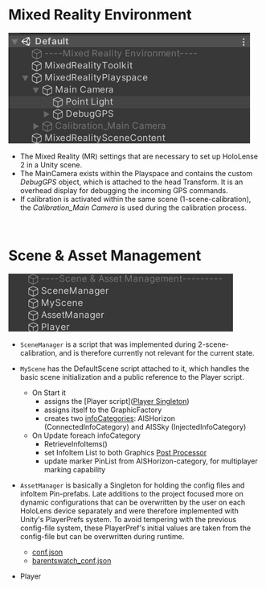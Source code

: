 # Mixed Reality Environment

![9590b99c33c4e005a5b86218a735c16b.png](../_resources/9590b99c33c4e005a5b86218a735c16b.png)

- The Mixed Reality (MR) settings that are necessary to set up HoloLense 2 in a Unity scene.
- The MainCamera exists within the Playspace and contains the custom *DebugGPS* object, which is attached to the head Transform. It is an overhead display for debugging the incoming GPS commands.
- If calibration is activated within the same scene (1-scene-calibration), the *Calibration_Main Camera* is used during the calibration process.

&nbsp;

# Scene & Asset Management

![96fe5b05237e9dc8247ca9f4b49913e5.png](../_resources/96fe5b05237e9dc8247ca9f4b49913e5.png)

- `SceneManager` is a script that was implemented during 2-scene-calibration, and is therefore currently not relevant for the current state.
    
- `MyScene` has the DefaultScene script attached to it, which handles the basic scene initialization and a public reference to the Player script.
    
    - On Start it
        - assigns the \[Player script\]([Player Singleton](:/dc1b534a3d4244cea0f10cf7901b8738))
        - assigns itself to the GraphicFactory
        - creates two [infoCategories](../DOCUMENTATION/Scripts&Functions/Info%20Category.md): AISHorizon (ConnectedInfoCategory) and AISSky (InjectedInfoCategory)
    - On Update foreach infoCategory
        - RetrieveInfoItems()
        - set InfoItem List to both Graphics [Post Processor](../DOCUMENTATION/Scripts&Functions/Post%20Processor.md)
        - update marker PinList from AISHorizon-category, for multiplayer marking capability
- `AssetManager` is basically a Singleton for holding the config files and infoItem Pin-prefabs. Late additions to the project focused more on dynamic configurations that can be overwritten by the user on each HoloLens device separately and were therefore implemented with Unity's PlayerPrefs system. To avoid tempering with the previous config-file system, these PlayerPref's initial values are taken from the config-file but can be overwritten during runtime.
    
    - [conf.json](../DOCUMENTATION/Scripts&Functions/conf.json.md)
    - [barentswatch_conf.json](../DOCUMENTATION/Scripts&Functions/barentswatch_conf.json.md)
- Player

&nbsp;

&nbsp;